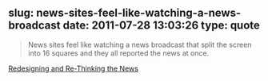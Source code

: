 slug: news-sites-feel-like-watching-a-news-broadcast
date: 2011-07-28 13:03:26
type: quote
---

> News sites feel like watching a news broadcast that split the screen into 16 squares and they all reported the news at once.

[Redesigning and Re-Thinking the News](http://journal.drawar.com/d/redesigning-and-re-thinking-the-news/)
